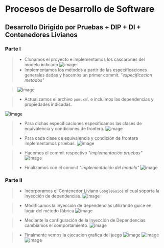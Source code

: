 # Procesos de Desarrollo de Software
## Desarrollo Dirigido por Pruebas + DIP + DI + Contenedores Livianos

### Parte I
> * Clonamos el proyecto e implementamos los cascarones del modelo indicado 
> ![image](https://user-images.githubusercontent.com/59893804/92268076-5d456700-eea7-11ea-8e02-6933f17d1e78.png)
> * Implementamos los métodos a partir de las especificaciones generales dadas y hacemos un primer commit. _"especificacion metodos"_

> ![image](https://user-images.githubusercontent.com/59893804/92268423-f6747d80-eea7-11ea-8122-83ec3356f2e6.png)
> 

> * Actualizamos el archivo ```pom.xml``` e incluimos las dependencias y propiedades indicadas.

![image](https://user-images.githubusercontent.com/59893804/92268893-ced1e500-eea8-11ea-9438-bde567fe5106.png)
>
> * Para dichas especificaciones especificamos las clases de equivalencia y condiciones de frontera.
![image](https://user-images.githubusercontent.com/59893804/92273836-b9ad8400-eeb1-11ea-98ae-11842b7653a2.png)
>
> * Para cada clase de equivalencia y condición de frontera implementamos pruebas.
![image](https://user-images.githubusercontent.com/59893804/92274021-1dd04800-eeb2-11ea-85fa-e88332ac1e1e.png)

> * Hacemos el commit respectivo _"implementación pruebas"_
![image](https://user-images.githubusercontent.com/59893804/92269482-dcd43580-eea9-11ea-9217-219785df1fb3.png)
>
> * Finalizamos con el commit _"implementación del modelo"_
![image](https://user-images.githubusercontent.com/59893804/92273979-05f8c400-eeb2-11ea-8b79-c8d7143ab6f3.png)
>


### Parte II
> * Incorporamos el Contenedor Liviano ```GoogleGuice``` el cual soporta la inyección de dependencias. 
![image](https://user-images.githubusercontent.com/59893804/92294232-ef715d80-eeef-11ea-9d0a-7335229dd815.png)
>

> * Modificamos la inyección de dependencias utilizando guice en lugar del método fábrica
![image](https://user-images.githubusercontent.com/59893804/92294347-095f7000-eef1-11ea-9b5a-379e6a4f5532.png)
>

> * Mediante la configuración de la Inyección de Dependencias cambiamos el comportamiento.
![image](https://user-images.githubusercontent.com/59893804/92294429-ceaa0780-eef1-11ea-9f32-1533e6bc78b7.png)
>

> * Finalmente vemos la ejecucion grafica del juego 
![image](https://user-images.githubusercontent.com/59893804/92294465-1e88ce80-eef2-11ea-9bfe-d886e05f1b63.png)
![image](https://user-images.githubusercontent.com/59893804/92294477-32343500-eef2-11ea-9f23-717570e86a56.png)
![image](https://user-images.githubusercontent.com/59893804/92294642-6a3b7800-eef2-11ea-94a5-a8ab6e68064c.png)
>
